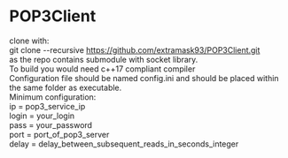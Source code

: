 # POP3Client
clone with:<br />
git clone --recursive https://github.com/extramask93/POP3Client.git<br />
as the repo contains submodule with socket library.<br />
To build you would need c++17 compliant compiler<br />
Configuration file should be named config.ini and should be placed within the same folder as executable.<br />
Minimum configuration:<br />
ip = pop3_service_ip<br />
login = your_login<br />
pass = your_password<br />
port = port_of_pop3_server<br />
delay = delay_between_subsequent_reads_in_seconds_integer<br />
